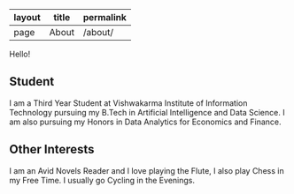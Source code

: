 | layout | title | permalink |
|--------|-------|-----------|
|page    | About | /about/   |

Hello!

## Student
<!-- I am a final year student at Thapar Institute of Engineering and Technology with a major in Computer Engineering and a minor in cyber security. I am also a research intern at IIT Delhi, working with Dr VVK Srinivas. I am also working as an open-source contributor at PyMC. -->
I am a Third Year Student at Vishwakarma Institute of Information Technology pursuing my B.Tech in Artificial Intelligence and Data Science. I am also pursuing my Honors in Data Analytics for Economics and Finance. 

## Other Interests
<!-- I was lucky enough to travel a lot of places in India (mostly) and got to click a lot of random things around me. A collection of them is present at my vsco -->
I am an Avid Novels Reader and I love playing the Flute, I also play Chess in my Free Time. I usually go Cycling in the Evenings.

<!-- Apart from this, I pursued football in high school in my first year of college and I love to follow Champions League. -->
